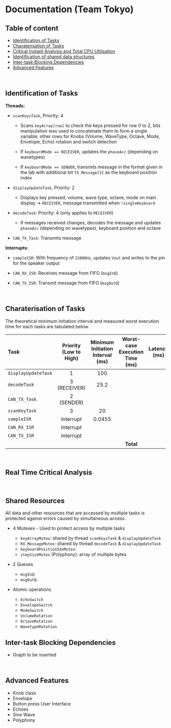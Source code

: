 # Documentation (Team Tokyo)

## Table of content

- [Identification of Tasks](./README.md#identification-of-tasks)
- [Charaterisation of Tasks](./README.md#charaterisation-of-tasks)
- [Critical Instant Analysis and Total CPU Utilisation](./README.md#real-time-critical-analysis)
- [Identification of shared data structures](./README.md#shared-resources)
- [Inter-task Blocking Dependencies](./README.md#dependencies)
- [Advanced Features](./README.md#advanced-features)

</br>

## Identification of Tasks

**Threads:**

- `scanKeysTask`, Priority: 4

  - Scans `keyArray[row]` to check the keys pressed for row 0 to 2, bits manipulation was used to concatenate them to form a single variable; other rows for Knobs (Volume, WaveType, Octave, Mode, Envelope, Echo) rotation and switch detection

  - If `keyboardMode == RECEIVER`, updates the `phaseAcc` (depending on wavetypes)

  - If `keyboardMode == SENDER`, transmits message in the format given in the lab with additional bit `TX_Message[3]` as the keyboard position index

- `displayUpdateTask`, Priority: 2

  - Displays key pressed, volume, wave type, octave, mode on main display -> `RECEIVER`, message transmitted when `!singleKeyboard`

- `decodeTask`: Priority: 4 (only applies to `RECEIVER`)

  - If messages received changes, decodes the message and updates `phaseAcc` (depending on wavetypes), keyboard position and octave

- `CAN_TX_Task`: Transmits message

**Interrupts:**

- `sampleISR`: With frequency of `22000Hz`, updates `Vout` and writes to the pin for the speaker output

- `CAN_RX_ISR`: Receives message from FIFO (`msgInQ`)
- `CAN_TX_ISR`: Transmit message from FIFO (`msgOutQ`)

</br>

## Charaterisation of Tasks

The theoretical minimum initiation interval and measured worst execution time for each tasks are tabulated below.

| Task                | Priority (Low to High) | Minimum Initiation Interval (ms) | Worst-case Execution Time (ms) | Latency (ms) | CPU Utilisation (%) |
| :------------------ | :--------------------: | :------------------------------: | :----------------------------: | :----------: | :-----------------: |
| `displayUpdateTask` |           1            |               100                |                                |              |                     |
| `decodeTask`        |      3 (RECEIVER)      |               25.2               |                                |              |                     |
| `CAN_TX_Task`       |       2 (SENDER)       |                                  |                                |              |                     |
| `scanKeyTask`       |           3            |                20                |                                |              |                     |
| `sampleISR`         |       Interrupt        |              0.0455              |                                |              |                     |
| `CAN_RX_ISR`        |       Interrupt        |                                  |                                |              |                     |
| `CAN_TX_ISR`        |       Interrupt        |                                  |                                |              |                     |
|                     |                        |                                  |           **Total**            |              |                     |

</br>

## Real Time Critical Analysis

<!-- A critical time analysis is crucial to predict whether all the tasks will be executed within the deadlines of a system.
To do this, it is necessary to analyse the total latency of the system by computing the execution times for the worst case scenario possible and compare it to the latency of the lowest-priority task. -->

<!-- The total latency obtained is 39.7ms, which is clearly less than the latency of our lowest-priority task `displayUpdateTask`: 100ms. Therefore none of the deadlines will be missed and our schedule will work without failures as all the tasks will be executed in the correct time frame.

_Note: The execution times of `CAN_TX_Task` and of `CAN_TX_ISR` were measured together as the former depends on the latter when simulating its worst-case scenario (a full queue of outgoing messages)._

The total CPU utilisation of our program is around **40%**.  -->

</br>

## Shared Resources

All data and other resources that are accessed by multiple tasks is protected against errors caused by simultaneous access.

- 4 Mutexes - Used to protect access by multiple tasks

  - `keyArrayMutex`: shared by thread `scanKeysTask` & `displayUpdateTask`
  - `RX_MessageMutex`: shared by thread `decodeTask` & `displayUpdateTask`
  - `keyboardPositionIdxMutex`: 
  - `stepSizeMutex` (Polyphony): array of multiple bytes

- 2 Queues

  - `msgInQ`:
  - `msgOutQ`:

- Atomic operations

  - `EchoSwitch`
  - `EnvelopeSwitch`
  - `ModeSwitch`
  - `VolumeRotation`
  - `OctaveRotation`
  - `WavetypeRotation`

<!-- 1. The `keyArray`, which represents the state of all the input pins to the STM32. It is protected by the `keyArrayMutex` mutex that is used to write to it, or read to it in short bursts in order to minimize its locking time.

1. The `keyArray_prev`, which stores the last state of the keyboard keys being pressed, is also protected by the same `keyArrayMutex` mutex.

1. The `currentStepSize`, which stores the current step size of the note being played, is only written to using atomic store operations as it is accessed by the `sampleISR` interrupt and can therefore not be protected by a Mutex.

1. Similarly, the `notes_playing` boolean array stores whether or not a certain note is being played (it is used for one of our advanced features: polyphony) and has its elements modified only using atomic operations. This also because it is accessed inside the `sampleISR` interrupt, and as the whole array does not need to be synchronized and updated at once, atomic operations are used instead of a possible critical section.

1. The `msgInQ` queue, which acts as a buffer for incoming messages from the CAN Bus.

1. The last received message, `RX_Message`, which is protected by the `RX_MessageMutex` mutex as it is accessed in multiple threads (mainly the decodeTask and the updateDisplayTask (for debugging)). When used in the decodeTask thread, it is only accessed briefly to store its content into a local variable that is then used for the computational analysis of its content, still to minimize locking time.

1. The `msgOutQ` queue, which acts as a buffer for outgoing messages to the CAN Bus.

1. The `CAN_TX_Semaphore` counting semaphore, used to regulate the number of messages being sent out to the CAN Bus. Its use will be explained further in the next section.

1. Several board state variables, namely `isMuted` `isReceiverBoard` `lastMiddleCANRX` and `boardIndex` which are written to using atomic stores. This is once again because they can be accessed in an interrupt, such as `isMuted` in the `sampleISR` interrupt.

1. Multiple objects of custom classes [CAN_Knob](./lib/Knob/can_knob.hpp), [Button](./lib/Button/button.hpp) and [Detect](./lib/Detect/detect.hpp) whose member variables are all written to using atomic operations, as they can be accessed in interrupts, such as `knob3.getRotation()` in the `sampleISR` interrupt. -->

## Inter-task Blocking Dependencies

- Graph to be inserted
<!--
All dependencies between the tasks of our program can be visualized in a dependency graph:

<img src="./dependency_graph.jpg" alt="Dependency Graph" width="550"/>

Where all red dependencies are external dependencies, interrupts are represented by an ellipsis, threads are represented by a rounded rectangle, and queues have been explicitely represented as green rectangles for a more detailed representation of dependencies.

We note that mutexes are ignored in this dependency graph as they contain non-blocking operations, and always unlock the ressource after a short period of time. Atomic operations are also ignored, as they do not cause problems with dependencies.

As shown in the graph, the RX and TX queues, respectively `msgInQ` and `msgOutQ` are dependencies for all tasks accessing them. This is because they are blocking whenever a task wants to read from them but they are empty (such as for the `decodeTask`), as well as when a task wants to write to them but they are full (such as for `CAN_TX_Task`).

The dependency between `CAN_TX_Task` and `CAN_TX_ISR` is because of the Counting Semaphore `CAN_TX_Semaphore` that regulates the flow of outgoing messages to the CAN Bus. This is because the STM32 can only load three messages at a time to be sent out to the bus. This semaphore therefore blocks the `CAN_TX_Task` thread until an output slot is free.

As this graph is acyclic (i.e. there are no cycles/loops), this means that there are **no risks of deadlocks** in our program. -->

</br>

## Advanced Features

- Knob class
- Envelope
- Button press User Interface
- Echoes
- Sine Wave
- Polyphony

<!-- As part of this project, we have implemented several advanced features:

- A board mode Button (Button of Knob 0) that, when being pressed, sets the current board as Receiver and all other connected boards to be Senders. (_Note: by default all boards are set to be receivers until a specific one is chosen_)

- A mute-switch has been implemented: by simply pressing on the Button of Knob 3 (the right-most knob), the output speaker of the current board will be disabled (and a `X` will be displayed instead of the volume level after `Vol:`).

- The octave of a Receiver board can be chosen using Knob 2 (displayed on the screen as `Oct:`).

- We have also implemented support for Sinusoidal Waveforms, which can be chosen with Knob 1 (displayed on the screen as `~:`). This was implemented using look-up tables that are generated on start-up of the board (the implementation for this feature is in [sample_library.hpp](./lib/SampleLibrary/sample_library.hpp)).

- We have implemented polyphony for the Sinusoidal Waveform, such that multiple notes from multiple boards with different octaves, can be played at once (without clipping).

- We have implemented Handshaking with up to 3 boards to determine their relative positions (displayed as `Idx` on their respective screens).

- This handshaking is then used to dynamically change the octaves of all contiguous boards, such that a board is always set to an octave higher than the one on its left.

- When multiple boards are connected, 'Knob 3' which controls the volume and 'Knob 1' which changes the type of waveform, are synchronized across all the boards. This is implemented using the [CAN_Knob](./lib/Knob/can_knob.hpp) custom object class which makes this code easily scalable to accomodate more advanced features. -->
